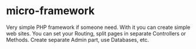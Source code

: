 # micro-framework

Very simple PHP framework if someone need.
With it you can create simple web sites.
You can set your Routing, split pages in separate Controllers or Methods. Create separate Admin part, use Databases, etc.

